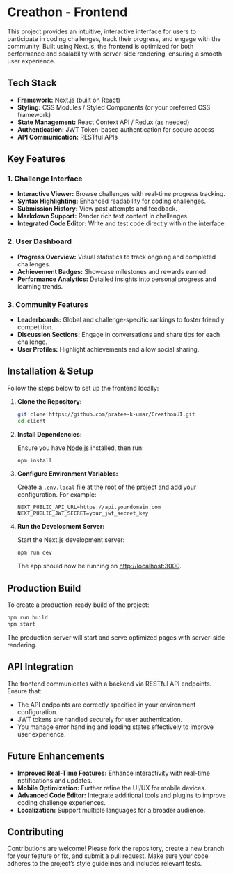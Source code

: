 # Creathon - Frontend

This project provides an intuitive, interactive interface for users to participate in coding challenges, track their progress, and engage with the community. Built using Next.js, the frontend is optimized for both performance and scalability with server-side rendering, ensuring a smooth user experience.

## Tech Stack

- **Framework:** Next.js (built on React)
- **Styling:** CSS Modules / Styled Components (or your preferred CSS framework)
- **State Management:** React Context API / Redux (as needed)
- **Authentication:** JWT Token-based authentication for secure access
- **API Communication:** RESTful APIs

## Key Features

### 1. Challenge Interface
- **Interactive Viewer:** Browse challenges with real-time progress tracking.
- **Syntax Highlighting:** Enhanced readability for coding challenges.
- **Submission History:** View past attempts and feedback.
- **Markdown Support:** Render rich text content in challenges.
- **Integrated Code Editor:** Write and test code directly within the interface.

### 2. User Dashboard
- **Progress Overview:** Visual statistics to track ongoing and completed challenges.
- **Achievement Badges:** Showcase milestones and rewards earned.
- **Performance Analytics:** Detailed insights into personal progress and learning trends.

### 3. Community Features
- **Leaderboards:** Global and challenge-specific rankings to foster friendly competition.
- **Discussion Sections:** Engage in conversations and share tips for each challenge.
- **User Profiles:** Highlight achievements and allow social sharing.
  
## Installation & Setup

Follow the steps below to set up the frontend locally:

1. **Clone the Repository:**

   ```bash
   git clone https://github.com/pratee-k-umar/CreathonUI.git
   cd client
   ```

2. **Install Dependencies:**

   Ensure you have [Node.js](https://nodejs.org/) installed, then run:

   ```bash
   npm install
   ```

3. **Configure Environment Variables:**

   Create a `.env.local` file at the root of the project and add your configuration. For example:

   ```env
   NEXT_PUBLIC_API_URL=https://api.yourdomain.com
   NEXT_PUBLIC_JWT_SECRET=your_jwt_secret_key
   ```

4. **Run the Development Server:**

   Start the Next.js development server:

   ```bash
   npm run dev
   ```

   The app should now be running on [http://localhost:3000](http://localhost:3000).

## Production Build

To create a production-ready build of the project:

```bash
npm run build
npm start
```

The production server will start and serve optimized pages with server-side rendering.

## API Integration

The frontend communicates with a backend via RESTful API endpoints. Ensure that:
- The API endpoints are correctly specified in your environment configuration.
- JWT tokens are handled securely for user authentication.
- You manage error handling and loading states effectively to improve user experience.

## Future Enhancements

- **Improved Real-Time Features:** Enhance interactivity with real-time notifications and updates.
- **Mobile Optimization:** Further refine the UI/UX for mobile devices.
- **Advanced Code Editor:** Integrate additional tools and plugins to improve coding challenge experiences.
- **Localization:** Support multiple languages for a broader audience.

## Contributing

Contributions are welcome! Please fork the repository, create a new branch for your feature or fix, and submit a pull request. Make sure your code adheres to the project’s style guidelines and includes relevant tests.
